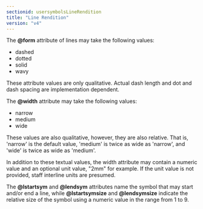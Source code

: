 ```yaml
---
sectionid: usersymbolsLineRendition
title: "Line Rendition"
version: "v4"
---
```




The **@form** attribute of lines may take the following values:


- dashed
- dotted
- solid
- wavy

These attribute values are only qualitative. Actual dash length and dot and dash spacing
are
implementation dependent.

The **@width** attribute may take the following values:


- narrow
- medium
- wide

These values are also qualitative, however, they are also relative. That is, 'narrow'
is the
default value, 'medium' is twice as wide as 'narrow', and 'wide' is twice as wide
as
'medium'.

In addition to these textual values, the width attribute may contain a numeric value
and an
optional unit value, "2mm" for example. If the unit value is not provided, staff interline
units are presumed.

The **@lstartsym** and **@lendsym** attributes name the symbol that may start
and/or end a line, while **@lstartsymsize** and **@lendsymsize** indicate the
relative size of the symbol using a numeric value in the range from 1 to 9.

